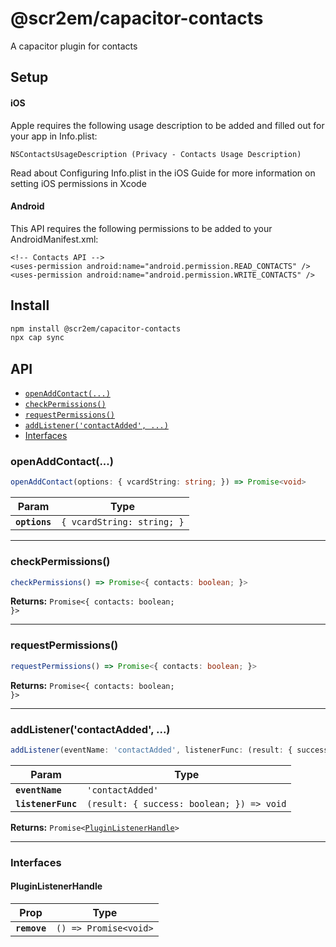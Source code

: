 # @scr2em/capacitor-contacts

A capacitor plugin for contacts

## Setup
#### iOS
Apple requires the following usage description to be added and filled out for your app in Info.plist:
```
NSContactsUsageDescription (Privacy - Contacts Usage Description)
```
Read about Configuring Info.plist in the iOS Guide for more information on setting iOS permissions in Xcode

#### Android
This API requires the following permissions to be added to your AndroidManifest.xml:
```
<!-- Contacts API -->
<uses-permission android:name="android.permission.READ_CONTACTS" />
<uses-permission android:name="android.permission.WRITE_CONTACTS" />
```
## Install

```bash
npm install @scr2em/capacitor-contacts
npx cap sync
```

## API

<docgen-index>

* [`openAddContact(...)`](#openaddcontact)
* [`checkPermissions()`](#checkpermissions)
* [`requestPermissions()`](#requestpermissions)
* [`addListener('contactAdded', ...)`](#addlistenercontactadded-)
* [Interfaces](#interfaces)

</docgen-index>

<docgen-api>
<!--Update the source file JSDoc comments and rerun docgen to update the docs below-->

### openAddContact(...)

```typescript
openAddContact(options: { vcardString: string; }) => Promise<void>
```

| Param         | Type                                  |
| ------------- | ------------------------------------- |
| **`options`** | <code>{ vcardString: string; }</code> |

--------------------


### checkPermissions()

```typescript
checkPermissions() => Promise<{ contacts: boolean; }>
```

**Returns:** <code>Promise&lt;{ contacts: boolean; }&gt;</code>

--------------------


### requestPermissions()

```typescript
requestPermissions() => Promise<{ contacts: boolean; }>
```

**Returns:** <code>Promise&lt;{ contacts: boolean; }&gt;</code>

--------------------


### addListener('contactAdded', ...)

```typescript
addListener(eventName: 'contactAdded', listenerFunc: (result: { success: boolean; }) => void) => Promise<PluginListenerHandle>
```

| Param              | Type                                                    |
| ------------------ | ------------------------------------------------------- |
| **`eventName`**    | <code>'contactAdded'</code>                             |
| **`listenerFunc`** | <code>(result: { success: boolean; }) =&gt; void</code> |

**Returns:** <code>Promise&lt;<a href="#pluginlistenerhandle">PluginListenerHandle</a>&gt;</code>

--------------------


### Interfaces


#### PluginListenerHandle

| Prop         | Type                                      |
| ------------ | ----------------------------------------- |
| **`remove`** | <code>() =&gt; Promise&lt;void&gt;</code> |

</docgen-api>

